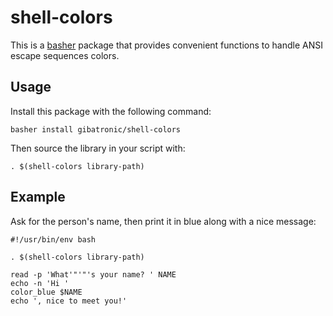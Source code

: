# shell-colors

This is a [basher](https://github.com/basherpm/basher) package that provides convenient functions to handle ANSI escape sequences colors.

## Usage

Install this package with the following command:

```shell
basher install gibatronic/shell-colors
```

Then source the library in your script with:

```shell
. $(shell-colors library-path)
```

## Example

Ask for the person's name, then print it in blue along with a nice message:

```shell
#!/usr/bin/env bash

. $(shell-colors library-path)

read -p 'What'"'"'s your name? ' NAME
echo -n 'Hi '
color_blue $NAME
echo ', nice to meet you!'
```
